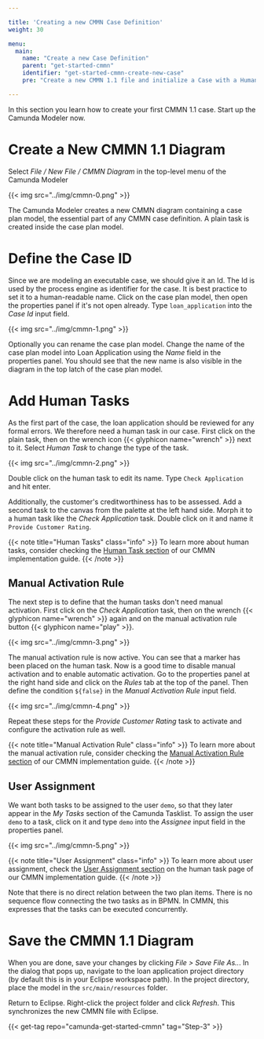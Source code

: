 ```yaml
---

title: 'Creating a new CMMN Case Definition'
weight: 30

menu:
  main:
    name: "Create a new Case Definition"
    parent: "get-started-cmmn"
    identifier: "get-started-cmmn-create-new-case"
    pre: "Create a new CMMN 1.1 file and initialize a Case with a Human Task."

---
```


In this section you learn how to create your first CMMN 1.1 case. Start up the Camunda Modeler now.

# Create a New CMMN 1.1 Diagram

Select *File / New File / CMMN Diagram* in the top-level menu of the Camunda Modeler

{{< img src="../img/cmmn-0.png" >}}

The Camunda Modeler creates a new CMMN diagram containing a case plan model, the essential part of any CMMN case definition. A plain task is created inside the case plan model.

# Define the Case ID

Since we are modeling an executable case, we should give it an Id. The Id is used by the process engine as identifier for the case. It is best practice to set it to a human-readable name. Click on the case plan model, then open the properties panel if it's not open already. Type `loan_application` into the *Case Id* input field.

{{< img src="../img/cmmn-1.png" >}}

Optionally you can rename the case plan model. Change the name of the case plan model into Loan Application using the *Name* field in the properties panel. You should see that the new name is also visible in the diagram in the top latch of the case plan model.

# Add Human Tasks

As the first part of the case, the loan application should be reviewed for any formal errors.
We therefore need a human task in our case. First click on the plain task, then on the wrench icon {{< glyphicon name="wrench" >}} next to it. Select *Human Task* to change the type of the task.

{{< img src="../img/cmmn-2.png" >}}

Double click on the human task to edit its name. Type `Check Application` and hit enter.

Additionally, the customer's creditworthiness has to be assessed. Add a second task to the canvas from the palette at the left hand side. Morph it to a human task like the *Check Application* task. Double click on it and name it `Provide Customer Rating`.

{{< note title="Human Tasks" class="info" >}}
To learn more about human tasks, consider checking the [Human Task section](/manual/latest/reference/cmmn11/tasks/human-task) of our CMMN implementation guide.
{{< /note >}}

## Manual Activation Rule

The next step is to define that the human tasks don't need manual activation. First click on the *Check Application* task, then on the wrench {{< glyphicon name="wrench" >}} again and on the manual activation rule button {{< glyphicon name="play" >}}.

{{< img src="../img/cmmn-3.png" >}}

The manual activation rule is now active. You can see that a marker has been placed on the human task. Now is a good time to disable manual activation and to enable automatic activation. Go to the properties panel at the right hand side and click on the *Rules* tab at the top of the panel. Then define the condition `${false}` in the *Manual Activation Rule* input field.

{{< img src="../img/cmmn-4.png" >}}

Repeat these steps for the *Provide Customer Rating* task to activate and configure the activation rule as well.

{{< note title="Manual Activation Rule" class="info" >}}
 To learn more about the manual activation rule, consider checking the [Manual Activation Rule section](/manual/latest/reference/cmmn11/markers/manual-activation-rule/) of our CMMN implementation guide.
{{< /note >}}

## User Assignment

We want both tasks to be assigned to the user `demo`, so that they later appear in the *My Tasks* section of the Camunda Tasklist. To assign the user `demo` to a task, click on it and type `demo` into the *Assignee* input field in the properties panel.

{{< img src="../img/cmmn-5.png" >}}

{{< note title="User Assignment" class="info" >}}
To learn more about user assignment, check the [User Assignment section](/manual/latest/reference/cmmn11/tasks/human-task/#user-assignment/) on the human task page of our CMMN implementation guide.
{{< /note >}}

Note that there is no direct relation between the two plan items. There is no sequence flow connecting the two tasks as in BPMN. In CMMN, this expresses that the tasks can be executed concurrently.

# Save the CMMN 1.1 Diagram

When you are done, save your changes by clicking *File > Save File As..*. In the dialog that pops up, navigate to the loan application project directory (by default this is in your Eclipse workspace path). In the project directory, place the model in the `src/main/resources` folder.

Return to Eclipse. Right-click the project folder and click *Refresh*. This synchronizes the new CMMN file with Eclipse.

{{< get-tag repo="camunda-get-started-cmmn" tag="Step-3" >}}
